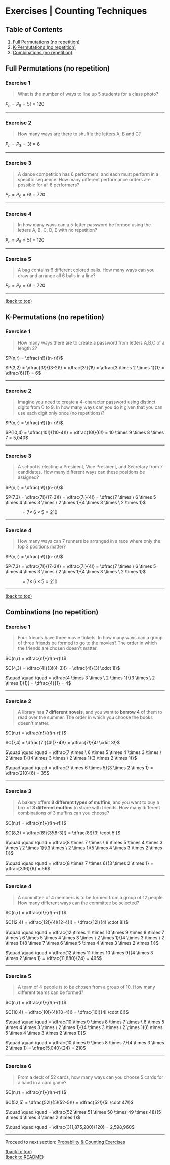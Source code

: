 # Exercises | Counting Techniques

## Table of Contents

1. [Full Permutations (no repetition)](#full-permutations-no-repetition)
2. [K-Permutations (no repetition)](#k-permutations-no-repetition)
3. [Combinations (no repetition)](#combinations-no-repetition)

## Full Permutations (no repetition)

### Exercise 1

>What is the number of ways to line up 5 students for a class photo?

$P_n = P_5 = 5! = 120$

---

### Exercise 2

>How many ways are there to shuffle the letters A, B and C?

$P_n = P_3 = 3! = 6$

---

### Exercise 3

>A dance competition has 6 performers, and each must perform in a specific sequence. How many different performance orders are possible for all 6 performers?

$P_n = P_6 = 6! = 720$

---

### Exercise 4

>In how many ways can a 5-letter password be formed using the letters A, B, C, D, E with no repetition?

$P_n = P_5 = 5! = 120$

---

### Exercise 5

>A bag contains 6 different colored balls. How many ways can you draw and arrange all 6 balls in a line?

$P_n = P_6 = 6! = 720$

---

[(back to top)](#table-of-contents)

## K-Permutations (no repetition)

### Exercise 1

>How many ways there are to create a password from letters A,B,C of a length 2?

$P(n,r) = \dfrac{n!}{(n-r)!}$  

$P(3,2) = \dfrac{3!}{(3-2)!} = \dfrac{3!}{1!} = \dfrac{3 \times 2 \times 1}{1} = \dfrac{6}{1} = 6$

---

### Exercise 2

>Imagine you need to create a 4-character password using distinct digits from 0 to 9. In how many ways can you do it given that you can use each digit only once (no repetitions)?

$P(n,r) = \dfrac{n!}{(n-r)!}$  

$P(10,4) = \dfrac{10!}{(10-4)!} = \dfrac{10!}{6!} = 10 \times 9 \times 8 \times 7 = 5,040$

---

### Exercise 3

>A school is electing a President, Vice President, and Secretary from 7 candidates. How many different ways can these positions be assigned?

$P(n,r) = \dfrac{n!}{(n-r)!}$  

$P(7,3) = \dfrac{7!}{(7-3)!} = \dfrac{7!}{4!} = \dfrac{7 \times \ 6 \times 5 \times 4 \times 3 \times \ 2 \times 1}{4 \times 3 \times \ 2 \times 1}$

$\quad \quad \quad = 7 \times \ 6 \times 5 = 210$

---

### Exercise 4

>How many ways can 7 runners be arranged in a race where only the top 3 positions matter?

$P(n,r) = \dfrac{n!}{(n-r)!}$  

$P(7,3) = \dfrac{7!}{(7-3)!} = \dfrac{7!}{4!} = \dfrac{7 \times \ 6 \times 5 \times 4 \times 3 \times \ 2 \times 1}{4 \times 3 \times \ 2 \times 1}$

$\quad \quad \quad = 7 \times \ 6 \times 5 = 210$

---

[(back to top)](#table-of-contents)

## Combinations (no repetition)

### Exercise 1

>Four friends have three movie tickets. In how many ways can a group of three friends be formed to go to the movies? The order in which the friends are chosen doesn't matter.

$C(n,r) = \dfrac{n!}{r!(n-r)!}$  

$C(4,3) = \dfrac{4!}{3!(4-3)!} = \dfrac{4!}{3! \cdot 1!}$

$\quad \quad \quad = \dfrac{4 \times 3 \times \ 2 \times 1}{(3 \times \ 2 \times 1)(1)} = \dfrac{4}{1} = 4$

---

### Exercise 2

>A library has **7 different novels**, and you want to **borrow 4** of them to read over the summer. The order in which you choose the books doesn't matter.

$C(n,r) = \dfrac{n!}{r!(n-r)!}$  

$C(7,4) = \dfrac{7!}{4!(7-4)!} = \dfrac{7!}{4! \cdot 3!}$

$\quad \quad \quad = \dfrac{7 \times \ 6 \times 5 \times 4 \times 3 \times \ 2 \times 1}{(4 \times 3 \times \ 2 \times 1)(3 \times 2 \times 1)}$

$\quad \quad \quad = \dfrac{7 \times 6 \times 5}{3 \times 2 \times 1} = \dfrac{210}{6} = 35$

---

### Exercise 3

>A bakery offers **8 different types of muffins**, and you want to buy a box of **3 different muffins** to share with friends. How many different combinations of 3 muffins can you choose?

$C(n,r) = \dfrac{n!}{r!(n-r)!}$  

$C(8,3) = \dfrac{8!}{3!(8-3)!} = \dfrac{8!}{3! \cdot 5!}$

$\quad \quad \quad = \dfrac{8 \times 7 \times \ 6 \times 5 \times 4 \times 3 \times \ 2 \times 1}{(3 \times \ 2 \times 1)(5 \times 4 \times 3 \times 2 \times 1)}$

$\quad \quad \quad = \dfrac{8 \times 7 \times 6}{3 \times 2 \times 1} = \dfrac{336}{6} = 56$

---

### Exercise 4

>A committee of 4 members is to be formed from a group of 12 people. How many different ways can the committee be selected?

$C(n,r) = \dfrac{n!}{r!(n-r)!}$  

$C(12,4) = \dfrac{12!}{4!(12-4)!} = \dfrac{12!}{4! \cdot 8!}$

$\quad \quad \quad = \dfrac{12 \times 11 \times 10 \times 9 \times 8 \times 7 \times \ 6 \times 5 \times 4 \times 3 \times \ 2 \times 1}{(4 \times 3 \times \ 2 \times 1)(8 \times 7 \times 6 \times 5 \times 4 \times 3 \times 2 \times 1)}$

$\quad \quad \quad = \dfrac{12 \times 11 \times 10 \times 9}{4 \times 3 \times 2 \times 1} = \dfrac{11,880}{24} = 495$

---

### Exercise 5

>A team of 4 people is to be chosen from a group of 10. How many different teams can be formed?

$C(n,r) = \dfrac{n!}{r!(n-r)!}$  

$C(10,4) = \dfrac{10!}{4!(10-4)!} = \dfrac{10!}{4! \cdot 6!}$

$\quad \quad \quad = \dfrac{10 \times 9 \times 8 \times 7 \times \ 6 \times 5 \times 4 \times 3 \times \ 2 \times 1}{(4 \times 3 \times \ 2 \times 1)(6 \times 5 \times 4 \times 3 \times 2 \times 1)}$

$\quad \quad \quad = \dfrac{10 \times 9 \times 8 \times 7}{4 \times 3 \times 2 \times 1} = \dfrac{5,040}{24} = 210$

---

### Exercise 6

>From a deck of 52 cards, how many ways can you choose 5 cards for a hand in a card game?

$C(n,r) = \dfrac{n!}{r!(n-r)!}$  

$C(52,5) = \dfrac{52!}{5!(52-5)!} = \dfrac{52!}{5! \cdot 47!}$

$\quad \quad \quad = \dfrac{52 \times 51 \times 50 \times 49 \times 48}{5 \times 4 \times 3 \times 2 \times 1}$

$\quad \quad \quad = \dfrac{311,875,200}{120} = 2,598,960$

---

Proceed to next section: [Probability & Counting Exercises](/s01_probability_intro/exercises-probability-counting.md)

[(back to top)](#table-of-contents)  
[(back to README)](/README.md)
